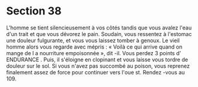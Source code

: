 # Section 38

L'homme se tient silencieusement à vos côtés tandis que vous avalez l'eau d'un trait et
que vous dévorez le pain. Soudain, vous ressentez à l'estomac une douleur fulgurante, et
vous vous laissez tomber à genoux. Le vieil homme alors vous regarde avec mépris  :
« Voilà ce qui arrive quand on mange de l a nourriture empoisonnée  », dit -il. Vous perdez
3 points d' ENDURANCE . Puis, il s'éloigne en clopinant et vous laisse vous tordre de douleur
sur le sol. Si vous n'avez pas succombé au poison, vous reprenez finalement assez de
force pour continuer vers l'oue st. Rendez -vous au 109.